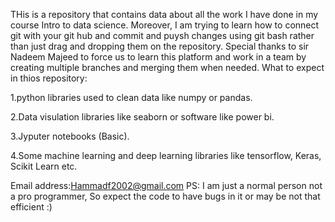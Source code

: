 THis is a repository that contains data about all the work I have done in my course Intro to data science.
Moreover, I am trying to learn how to connect git with your git hub and commit and puysh changes using git bash rather than just drag and dropping them on the repository.
Special thanks to sir Nadeem Majeed to force us to learn this platform and work in a team by creating multiple branches and merging them when needed.
What to expect in thios repository:

1.python libraries used to clean data like numpy or pandas.

2.Data visulation libraries like seaborn or software like power bi.

3.Jyputer notebooks (Basic).

4.Some machine learning and deep learning libraries like tensorflow, Keras, Scikit Learn etc.

Email address:Hammadf2002@gmail.com
PS: I am just a normal person not a pro programmer, So expect the code to have bugs in it or may be not that efficient :)

